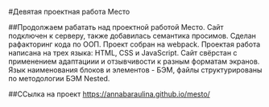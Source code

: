 #Девятая проектная работа Место

##Продолжаем рабатать над проектной работой Место. Сайт подключен к серверу, также добавилась семантика просимов. Сделан рафакторинг кода по ООП. Проект собран на webpack. Проектая работа написана на трех языка: HTML, CSS и JavaScript. Сайт свёрстан с применением адаптациии и отзывчивости к разным форматам экранов. Язык наименования блоков и элементов - БЭМ, файлы структурированы по методологии БЭМ Nested.

##ССылка на проект
https://annabaraulina.github.io/mesto/
